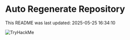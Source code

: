 # Auto Regenerate Repository

This README was last updated: 2025-05-25 16:34:10

 ![TryHackMe](https://tryhackme.com/badge/533634)
